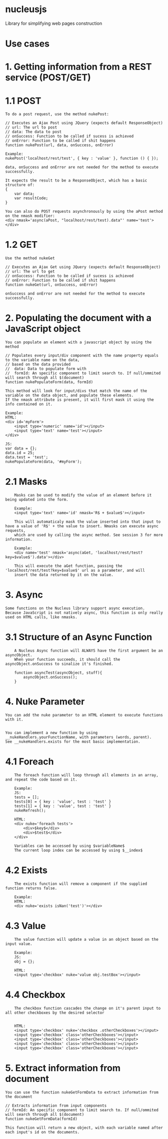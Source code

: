 # nucleusjs
Library for simplifying web pages construction



# Use cases

# 1. Getting information from a REST service (POST/GET)
# 1.1 POST
	To do a post request, use the method nukePost:

	// Executes an Ajax Post using JQuery (expects default ResponseObject)
	// url: The url to post
	// data: The data to post
	// onSuccess: Function to be called if sucess is achieved
	// onError: Function to be called if shit happens
	function nukePost(url, data, onSuccess, onError)

	Example:
	nukePost('localhost/rest/test', { key : 'value' }, function () { });

	data, onSuccess and onError are not needed for the method to execute successfully.

	It expects the result to be a ResponseObject, which has a basic structure of:
	{
		var data;
		var resultCode;
	}

	You can also do POST requests asynchronously by using the aPost method on the nmask modifier:
	<div nmask='async(aPost, "localhost/rest/test).data"' name='test'></div>

# 1.2 GET
	Use the method nukeGet

	// Executes an Ajax Get using JQuery (expects default ResponseObject)
	// url: The url to get
	// onSuccess: Function to be called if sucess is achieved
	// onError: Function to be called if shit happens
	function nukeGet(url, onSuccess, onError) 

	onSuccess and onError are not needed for the method to execute successfully.


# 2. Populating the document with a JavaScript object
	You can populate an element with a javascript object by using the method
	
	// Populates every input/div component with the name property equals to the variable name on the data, 
	// based on the data provided
	//  data: Data to populate form with
	//  formId: An specific component to limit search to. If null/ommited will search through all $(document)
	function nukePopulateForm(data, formId) 

	This method will look for input/divs that match the name of the variable on the data object, and populate these elements.
	If the nmask attribute is present, it will first mask it using the info contained on it.

	Example:
	HTML:
	<div id='myForm'>
		<input type='numeric' name='id'></input>
		<input type='text' name='test'></input>
	</div>

	JS:
	var data = {};
	data.id = 25;
	data.test = 'test';
	nukePopulateForm(data, '#myForm');



# 2.1 Masks
		Masks can be used to modify the value of an element before it being updated into the form.

		Example:
		<input type='text' name='id' nmask='R$ + $value$'></input>

		This will automaticaly mask the value inserted into that input to have a value of 'R$' + the value to insert. Nmasks can execute async requests,
		which are used by calling the async method. See session 3 for more information.

		Example:
		<div name='test' nmask='async(aGet, 'localhost/rest/test?key=$value$').data'></div>

		This will execute the aGet function, passing the 'localhost/rest/test?key=$value$' url as a parameter, and will
		insert the data returned by it on the value.

# 3. Async
	Some functions on the Nucleus library support async execution. 
	Because JavaScript is not natively async, this function is only really used on HTML calls, like nmasks.

# 	3.1 Structure of an Async Function
		A Nucleus Async function will ALWAYS have the first argument be an asyncObject.
		When your function succeeds, it should call the asyncObject.onSuccess to sinalize it's finished.

		function asyncTest(asyncObject, stuff){
			asyncObject.onSuccess();
		}


# 4. Nuke Parameter
	You can add the nuke parameter to an HTML element to execute functions with it. 

	
	You can implement a new function by using __nukeHandlers.yourFunctionName, with parameters (words, parent).
	See __nukeHandlers.exists for the most basic implementation.


# 4.1 Foreach
		The foreach function will loop through all elements in an array, and repeat the code based on it.

		Example:
		JS:
		tests = [];
		tests[0] = { key : 'value', test : 'test' }
		tests[1] = { key : 'value', test : 'test' }
		nukeRefresh();

		HTML:
		<div nuke='foreach tests'>
			<div>$key$</div>
			<div>$test$</div>
		</div>

		Variables can be accessed by using $variableName$
		The current loop index can be accessed by using $__index$



# 4.2 Exists
		The exists function will remove a component if the supplied function returns false.

		Example:
		HTML:
		<div nuke='exists isNan('test')'></div>

# 4.3 Value
		The value function will update a value in an object based on the input value.

		Example:
		JS:
		obj = {};

		HTML:
		<input type='checkbox' nuke='value obj.testBox'></input>

# 4.4 Checkbox
		The checkbox function cascades the change on it's parent input to all other checkboxes by the desired selector


		HTML:
		<input type='checkbox' nuke='checkbox .otherCheckboxes'></input>
		<input type='checkbox' class='otherCheckboxes'></input>
		<input type='checkbox' class='otherCheckboxes'></input>
		<input type='checkbox' class='otherCheckboxes'></input>
		<input type='checkbox' class='otherCheckboxes'></input>


# 5. Extract information from document
	You can use the function nukeGetFormData to extract information from the document

	// Extracts information from input components
	// formId: An specific component to limit search to. If null/ommited will search through all $(document)
	function nukeGetFormData(formId)

	This function will return a new object, with each variable named after each input's id on the documents.